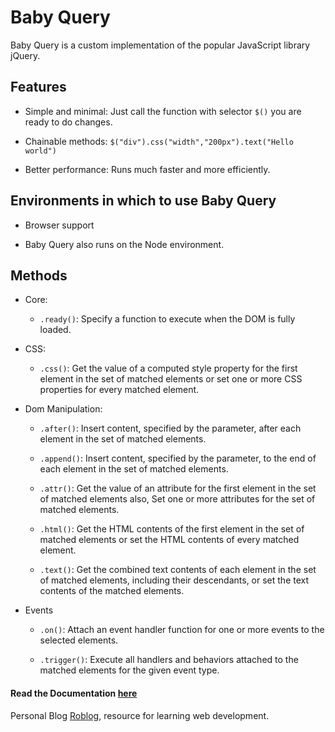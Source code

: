 # Baby Query

Baby Query is a custom implementation of the popular JavaScript library jQuery.

## Features

- Simple and minimal: Just call the function with selector `$()` you are ready to do changes.

- Chainable methods: `$("div").css("width","200px").text("Hello world")`

- Better performance: Runs much faster and more efficiently.

## Environments in which to use Baby Query

- Browser support

- Baby Query also runs on the Node environment.

## Methods

- Core:

  - `.ready()`: Specify a function to execute when the DOM is fully loaded.

- CSS:

  - `.css()`: Get the value of a computed style property for the first element in the set of matched elements or set one or more CSS properties for every matched element.

- Dom Manipulation:

  - `.after()`: Insert content, specified by the parameter, after each element in the set of matched elements.

  - `.append()`: Insert content, specified by the parameter, to the end of each element in the set of matched elements.

  - `.attr()`: Get the value of an attribute for the first element in the set of matched elements also, Set one or more attributes for the set of matched elements.

  - `.html()`: Get the HTML contents of the first element in the set of matched elements or set the HTML contents of every matched element.

  - `.text()`: Get the combined text contents of each element in the set of matched elements, including their descendants, or set the text contents of the matched elements.

- Events

  - `.on()`: Attach an event handler function for one or more events to the selected elements.

  - `.trigger()`: Execute all handlers and behaviors attached to the matched elements for the given event type.

#### Read the Documentation [here](https://robiulhr.github.io/baby-query/)


Personal Blog [Roblog](https://robiul.dev/), resource for learning web development. 
